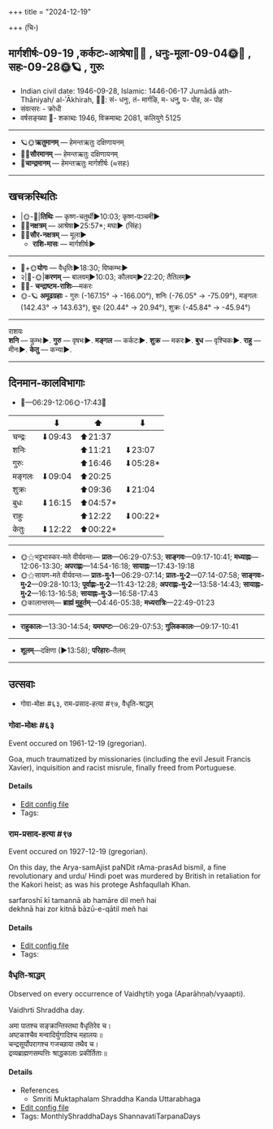 +++
title = "2024-12-19"

+++
(चि॰)
## मार्गशीर्षः-09-19  ,कर्कटः-आश्रेषा🌛🌌  ,  धनुः-मूला-09-04🌞🌌  ,  सहः-09-28🌞🪐  , गुरुः
- Indian civil date: 1946-09-28, Islamic: 1446-06-17 Jumādā ath-Thāniyah/ al-ʾĀkhirah, 🌌🌞: सं- धनुः, तं- मार्गऴि, म- धनु, प- पोह, अ- पोह
- संवत्सरः - क्रोधी
- वर्षसङ्ख्या 🌛- शकाब्दः 1946, विक्रमाब्दः 2081, कलियुगे 5125
___________________
- 🪐🌞**ऋतुमानम्** — हेमन्तऋतुः दक्षिणायनम्
- 🌌🌞**सौरमानम्** — हेमन्तऋतुः दक्षिणायनम्
- 🌛**चान्द्रमानम्** — हेमन्तऋतुः मार्गशीर्षः (≈सहः)
___________________


## खचक्रस्थितिः
- |🌞-🌛|**तिथिः** — कृष्ण-चतुर्थी►10:03; कृष्ण-पञ्चमी►  
- 🌌🌛**नक्षत्रम्** — आश्रेषा►25:57*; मघा► (सिंहः)  
- 🌌🌞**सौर-नक्षत्रम्** — मूला►  
  - **राशि-मासः** — मार्गशीर्षः► 
___________________
- 🌛+🌞**योगः** — वैधृतिः►18:30; विष्कम्भः►  
- २|🌛-🌞|**करणम्** — बालवम्►10:03; कौलवम्►22:20; तैतिलम्►  
- 🌌🌛- **चन्द्राष्टम-राशिः**—मकरः  
- 🌞-🪐 **अमूढग्रहाः** - गुरुः (-167.15° → -166.00°), शनिः (-76.05° → -75.09°), मङ्गलः (142.43° → 143.63°), बुधः (20.44° → 20.94°), शुक्रः (-45.84° → -45.94°)
___________________
राशयः  
**शनि** — कुम्भः►. **गुरु** — वृषभः►. **मङ्गल** — कर्कटः►. **शुक्र** — मकरः►. **बुध** — वृश्चिकः►. **राहु** — मीनः►. **केतु** — कन्या►. 
___________________


## दिनमान-कालविभागाः
- 🌅—06:29-12:06🌞-17:43🌇  

|      |⬇     |⬆     |⬇     |
|------|-----|-----|------|
|चन्द्रः|⬇09:43 |⬆21:37 |     |
|शनिः   |     |⬆11:21 |⬇23:07 |
|गुरुः  |     |⬆16:46 |⬇05:28*|
|मङ्गलः |⬇09:04 |⬆20:25 |     |
|शुक्रः |     |⬆09:36 |⬇21:04 |
|बुधः   |⬇16:15 |⬆04:57*|     |
|राहुः  |     |⬆12:22 |⬇00:22*|
|केतुः  |⬇12:22 |⬆00:22*|     |
___________________
- 🌞⚝भट्टभास्कर-मते वीर्यवन्तः— **प्रातः**—06:29-07:53; **साङ्गवः**—09:17-10:41; **मध्याह्नः**—12:06-13:30; **अपराह्णः**—14:54-16:18; **सायाह्नः**—17:43-19:18  
- 🌞⚝सायण-मते वीर्यवन्तः— **प्रातः-मु॰1**—06:29-07:14; **प्रातः-मु॰2**—07:14-07:58; **साङ्गवः-मु॰2**—09:28-10:13; **पूर्वाह्णः-मु॰2**—11:43-12:28; **अपराह्णः-मु॰2**—13:58-14:43; **सायाह्नः-मु॰2**—16:13-16:58; **सायाह्नः-मु॰3**—16:58-17:43  
- 🌞कालान्तरम्— **ब्राह्मं मुहूर्तम्**—04:46-05:38; **मध्यरात्रिः**—22:49-01:23  
___________________
- **राहुकालः**—13:30-14:54; **यमघण्टः**—06:29-07:53; **गुलिककालः**—09:17-10:41  
___________________
- **शूलम्**—दक्षिणा (►13:58); **परिहारः**–तैलम्  
___________________

## उत्सवाः
- गोवा-मोक्षः #६३, राम-प्रसाद-हत्या #९७, वैधृति-श्राद्धम्
### गोवा-मोक्षः #६३

Event occured on 1961-12-19 (gregorian). 

Goa, much traumatized by missionaries (including the evil Jesuit Francis Xavier), inquisition and racist misrule, finally freed from Portuguese.

#### Details
- [Edit config file](https://github.com/jyotisham/adyatithi/blob/master/mahApuruSha/xatra-later/gregorian/day/12/19/govA-moxaH.toml)
- Tags: 


### राम-प्रसाद-हत्या #९७

Event occured on 1927-12-19 (gregorian). 

On this day, the Arya-samAjist paNDit rAma-prasAd bismil, a fine revolutionary and urdu/ Hindi poet was murdered by British in retaliation for the Kakori heist; as was his protege Ashfaqullah Khan.

sarfaroshī kī tamannā ab hamāre dil meñ hai  
dekhnā hai zor kitnā bāzū-e-qātil meñ hai

#### Details
- [Edit config file](https://github.com/jyotisham/adyatithi/blob/master/mahApuruSha/xatra-later/gregorian/day/12/19/rAma-prasAda-hatyA.toml)
- Tags: 


### वैधृति-श्राद्धम्

Observed on every occurrence of Vaidhr̥tiḥ yoga (Aparāhṇaḥ/vyaapti). 

Vaidhrti Shraddha day.

अमा पातश्च सङ्क्रान्तिस्तथा वैधृतिरेव च।  
अष्टकाश्चैव मन्वादिर्युगादिश्च महालयः॥  
चन्द्रसूर्योपरागश्च गजच्छाया तथैव च।  
द्रव्यब्राह्मणसम्पत्तिः श्राद्धकालाः प्रकीर्तिताः॥



#### Details
- References
  - Smriti Muktaphalam Shraddha Kanda Uttarabhaga
- [Edit config file](https://github.com/jyotisham/adyatithi/blob/master/devatA/pitR/sidereal_solar_month/yoga/00/27/vaidhRti-zrAddham.toml)
- Tags: MonthlyShraddhaDays ShannavatiTarpanaDays


